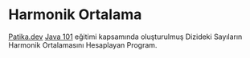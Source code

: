 # Harmonik Ortalama
[Patika.dev](https://www.patika.dev) [Java 101](https://app.patika.dev/courses/java101) eğitimi kapsamında oluşturulmuş Dizideki Sayıların Harmonik Ortalamasını Hesaplayan Program.
